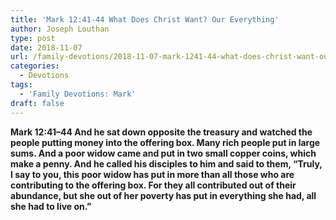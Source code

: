 ```yaml
---
title: 'Mark 12:41-44 What Does Christ Want? Our Everything'
author: Joseph Louthan
type: post
date: 2018-11-07
url: /family-devotions/2018-11-07-mark-1241-44-what-does-christ-want-our-e.md/
categories:
  - Devotions
tags:
  - 'Family Devotions: Mark'
draft: false
---
```

**Mark 12:41–44 And he sat down opposite the treasury and watched the people putting money into the offering box. Many rich people put in large sums. And a poor widow came and put in two small copper coins, which make a penny. And he called his disciples to him and said to them, “Truly, I say to you, this poor widow has put in more than all those who are contributing to the offering box. For they all contributed out of their abundance, but she out of her poverty has put in everything she had, all she had to live on.”**